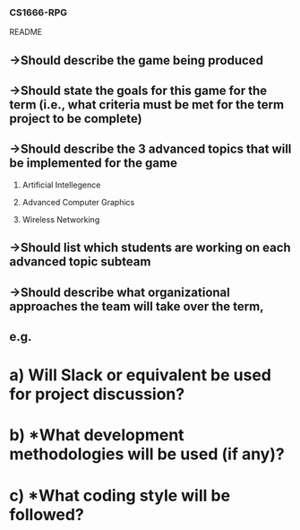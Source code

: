 ### CS1666-RPG
README


## ->Should describe the game being produced

## ->Should state the goals for this game for the term (i.e., what criteria must be met for the term project to be complete)

## ->Should describe the 3 advanced topics that will be implemented for the game

1. Artificial Intellegence

2. Advanced Computer Graphics

3. Wireless Networking

## ->Should list which students are working on each advanced topic subteam

## ->Should describe what organizational approaches the team will take over the term, 

## e.g. 

#    a) Will Slack or equivalent be used for project discussion?

#    b) *What development methodologies will be used (if any)?
     
#    c) *What coding style will be followed?
